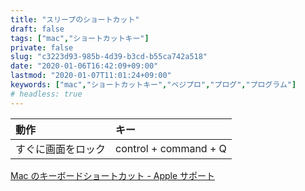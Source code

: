 ```yaml
---
title: "スリープのショートカット"
draft: false
tags: ["mac","ショートカットキー"]
private: false
slug: "c3223d93-985b-4d39-b3cd-b55ca742a518"
date: "2020-01-06T16:42:09+09:00"
lastmod: "2020-01-07T11:01:24+09:00"
keywords: ["mac","ショートカットキー","ベジプロ","プログ","プログラム"]
# headless: true
---
```


|動作|キー|
|:--|:--|
|すぐに画面をロック|control + command + Q|

[Mac のキーボードショートカット - Apple サポート](https://support.apple.com/ja-jp/HT201236)

